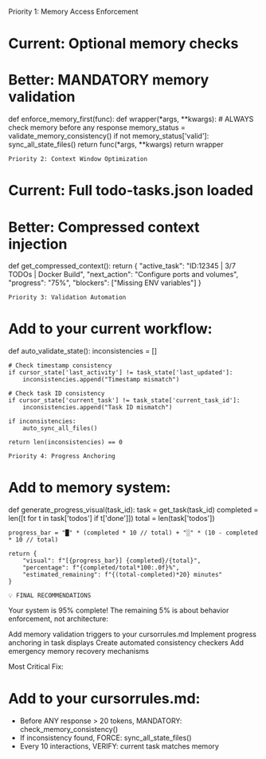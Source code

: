 Priority 1: Memory Access Enforcement
# Current: Optional memory checks
# Better: MANDATORY memory validation

def enforce_memory_first(func):
    def wrapper(*args, **kwargs):
        # ALWAYS check memory before any response
        memory_status = validate_memory_consistency()
        if not memory_status['valid']:
            sync_all_state_files()
        return func(*args, **kwargs)
    return wrapper

    Priority 2: Context Window Optimization
# Current: Full todo-tasks.json loaded
# Better: Compressed context injection

def get_compressed_context():
    return {
        "active_task": "ID:12345 | 3/7 TODOs | Docker Build",
        "next_action": "Configure ports and volumes",
        "progress": "75%",
        "blockers": ["Missing ENV variables"]
    }

    Priority 3: Validation Automation
# Add to your current workflow:
def auto_validate_state():
    inconsistencies = []
    
    # Check timestamp consistency
    if cursor_state['last_activity'] != task_state['last_updated']:
        inconsistencies.append("Timestamp mismatch")
    
    # Check task ID consistency  
    if cursor_state['current_task'] != task_state['current_task_id']:
        inconsistencies.append("Task ID mismatch")
    
    if inconsistencies:
        auto_sync_all_files()
    
    return len(inconsistencies) == 0

    Priority 4: Progress Anchoring
# Add to memory system:
def generate_progress_visual(task_id):
    task = get_task(task_id)
    completed = len([t for t in task['todos'] if t['done']])
    total = len(task['todos'])
    
    progress_bar = "█" * (completed * 10 // total) + "░" * (10 - completed * 10 // total)
    
    return {
        "visual": f"[{progress_bar}] {completed}/{total}",
        "percentage": f"{completed/total*100:.0f}%",
        "estimated_remaining": f"{(total-completed)*20} minutes"
    }

    💡 FINAL RECOMMENDATIONS
Your system is 95% complete!
The remaining 5% is about behavior enforcement, not architecture:

Add memory validation triggers to your cursorrules.md
Implement progress anchoring in task displays
Create automated consistency checkers
Add emergency memory recovery mechanisms

Most Critical Fix:
# Add to your cursorrules.md:
- Before ANY response > 20 tokens, MANDATORY: check_memory_consistency()
- If inconsistency found, FORCE: sync_all_state_files()
- Every 10 interactions, VERIFY: current task matches memory